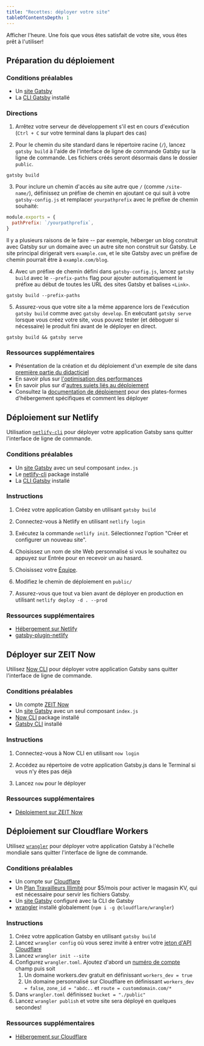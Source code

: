 ```yaml
---
title: "Recettes: déployer votre site"
tableOfContentsDepth: 1
---
```


Afficher l'heure. Une fois que vous êtes satisfait de votre site, vous êtes prêt à l'utiliser!

## Préparation du déploiement

### Conditions préalables

- Un [site Gatsby](/docs/quick-start)
- La [CLI Gatsby](/docs/gatsby-cli) installé

### Directions

1. Arrêtez votre serveur de développement s'il est en cours d'exécution (`Ctrl + C` sur votre terminal dans la plupart des cas)

2. Pour le chemin du site standard dans le répertoire racine (`/`), lancez `gatsby build` à l'aide de l'interface de ligne de commande Gatsby sur la ligne de commande. Les fichiers créés seront désormais dans le dossier `public`.

```shell
gatsby build
```

3. Pour inclure un chemin d'accès au site autre que `/` (comme `/site-name/`), définissez un préfixe de chemin en ajoutant ce qui suit à votre `gatsby-config.js` et remplacer `yourpathprefix` avec le préfixe de chemin souhaité:

```js:title=gatsby-config.js
module.exports = {
  pathPrefix: `/yourpathprefix`,
}
```

Il y a plusieurs raisons de le faire -- par exemple, héberger un blog construit avec Gatsby sur un domaine avec un autre site non construit sur Gatsby. Le site principal dirigerait vers `example.com`, et le site Gatsby avec un préfixe de chemin pourrait être à `example.com/blog`.

4. Avec un préfixe de chemin défini dans `gatsby-config.js`, lancez `gatsby build` avec le `--prefix-paths` flag pour ajouter automatiquement le préfixe au début de toutes les URL des sites Gatsby et balises `<Link>`.

```shell
gatsby build --prefix-paths
```

5. Assurez-vous que votre site a la même apparence lors de l'exécution `gatsby build` comme avec `gatsby develop`. En exécutant `gatsby serve` lorsque vous créez votre site, vous pouvez tester (et déboguer si nécessaire) le produit fini avant de le déployer en direct.

```shell
gatsby build && gatsby serve
```

### Ressources supplémentaires

- Présentation de la création et du déploiement d'un exemple de site dans [première partie du didacticiel](/tutorial/part-one/#deploying-a-gatsby-site)
- En savoir plus sur [l'optimisation des performances](/docs/performance/)
- En savoir plus sur d'[autres sujets liés au déploiement](/docs/preparing-for-deployment/)
- Consultez la [documentation de déploiement](/docs/deploying-and-hosting/) pour des plates-formes d'hébergement spécifiques et comment les déployer

## Déploiement sur Netlify

Utilisation [`netlify-cli`](https://www.netlify.com/docs/cli/) pour déployer votre application Gatsby sans quitter l'interface de ligne de commande.

### Conditions préalables

- Un [site Gatsby](/docs/quick-start) avec un seul composant `index.js`
- Le [netlify-cli](https://www.npmjs.com/package/netlify-cli) package installé
- La [CLI Gatsby](/docs/gatsby-cli) installé

### Instructions

1. Créez votre application Gatsby en utilisant `gatsby build`

2. Connectez-vous à Netlify en utilisant `netlify login`

3. Exécutez la commande `netlify init`. Sélectionnez l'option "Créer et configurer un nouveau site".

4. Choisissez un nom de site Web personnalisé si vous le souhaitez ou appuyez sur Entrée pour en recevoir un au hasard.

5. Choisissez votre [Équipe](https://www.netlify.com/docs/teams/).

6. Modifiez le chemin de déploiement en `public/`

7. Assurez-vous que tout va bien avant de déployer en production en utilisant `netlify deploy -d . --prod`

### Ressources supplémentaires

- [Hébergement sur Netlify](/docs/hosting-on-netlify)
- [gatsby-plugin-netlify](/packages/gatsby-plugin-netlify)

## Déployer sur ZEIT Now

Utilisez [Now CLI](https://zeit.co/download) pour déployer votre application Gatsby sans quitter l'interface de ligne de commande.

### Conditions préalables

- Un compte [ZEIT Now](https://zeit.co/signup)
- Un [site Gatsby](/docs/quick-start) avec un seul composant `index.js`
- [Now CLI](https://zeit.co/download) package installé
- [Gatsby CLI](/docs/gatsby-cli) installé

### Instructions

1. Connectez-vous à Now CLI en utilisant `now login`

2. Accédez au répertoire de votre application Gatsby.js dans le Terminal si vous n'y êtes pas déjà

3. Lancez `now` pour le déployer

### Ressources supplémentaires

- [Déploiement sur ZEIT Now](/docs/deploying-to-zeit-now/)

## Déploiement sur Cloudflare Workers

Utilisez [`wrangler`](https://developers.cloudflare.com/workers/tooling/wrangler/) pour déployer votre application Gatsby à l'échelle mondiale sans quitter l'interface de ligne de commande.

### Conditions préalables

- Un compte sur [Cloudflare](https://dash.cloudflare.com/sign-up)
- Un [Plan Travailleurs Illimité](https://developers.cloudflare.com/workers/about/pricing/) pour \$5/mois pour activer le magasin KV, qui est nécessaire pour servir les fichiers Gatsby.
- Un [site Gatsby](/docs/quick-start) configuré avec la CLI de Gatsby
- [wrangler](https://developers.cloudflare.com/workers/tooling/wrangler/install/) installé globalement (`npm i -g @cloudflare/wrangler`)

### Instructions

1. Créez votre application Gatsby en utilisant `gatsby build`
2. Lancez `wrangler config` où vous serez invité à entrer votre [jeton d'API Cloudflare](https://developers.cloudflare.com/workers/quickstart/#api-token)
3. Lancez `wrangler init --site`
4. Configurez `wrangler.toml`. Ajoutez d'abord un [numéro de compte](https://developers.cloudflare.com/workers/quickstart/#account-id-and-zone-id) champ puis soit
   1. Un domaine workers.dev gratuit en définissant `workers_dev = true`
   2. Un domaine personnalisé sur Cloudflare en définissant `workers_dev = false`, `zone_id = "abdc..` et `route = customdomain.com/*`
5. Dans `wrangler.toml` définissez `bucket = "./public"`
6. Lancez `wrangler publish` et votre site sera déployé en quelques secondes!

### Ressources supplémentaires

- [Hébergement sur Cloudflare](/docs/deploying-to-cloudflare-workers)
